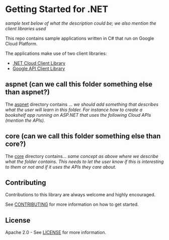 # Getting Started for .NET

_sample text below of what the description could be; we also mention the client libraries used_

This repo contains sample applications written in C# that run on Google Cloud Platform.

The applications make use of two client libraries:

* [.NET Cloud Client Library]
* [Google API Client Library]

## aspnet (can we call this folder something else than aspnet?)

The [aspnet] directory contains ... _we should add something that describes what the user will learn in this folder. For instance how to create a bookshelf app running on ASP.NET that uses the following Cloud APIs (mention the APIs)._

## core (can we call this folder something else than core?)

The [core] directory contains... _same concept as above where we describe what the folder contains. This needs to let the user know if this is interesting to them or not and if it uses the APIs they care about._

## Contributing

Contributions to this library are always welcome and highly encouraged.

See [CONTRIBUTING] for more information on how to get started.

## License

Apache 2.0 - See [LICENSE] for more information.

[aspnet]: https://github.com/GoogleCloudPlatform/getting-started-dotnet/tree/master/aspnet
[core]: https://github.com/GoogleCloudPlatform/getting-started-dotnet/tree/master/core
[.NET Cloud Client Library]: https://github.com/googlecloudplatform/gcloud-dotnet
[Google API Client Library]: https://github.com/google/google-api-dotnet-client
[CONTRIBUTING]:https://github.com/GoogleCloudPlatform/gcloud-dotnet/blob/master/CONTRIBUTING.md
[LICENSE]: https://github.com/GoogleCloudPlatform/gcloud-dotnet/blob/master/LICENSE
